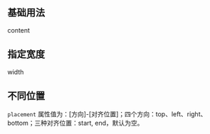 <script setup>
import demo1 from './demo1.vue'
import demo2 from './demo2.vue'
import demo3 from './demo3.vue'
</script>

## 基础用法
content
<preview comp-name="tooltip" demo-name="demo1">
  <demo1/>
</preview>

## 指定宽度
width
<preview comp-name="tooltip" demo-name="demo2">
  <demo2/>
</preview>

## 不同位置
`placement` 属性值为：[方向]-[对齐位置]；四个方向：top、left、right、bottom；三种对齐位置：start, end，默认为空。
<preview comp-name="tooltip" demo-name="demo3">
  <demo3/>
</preview>
